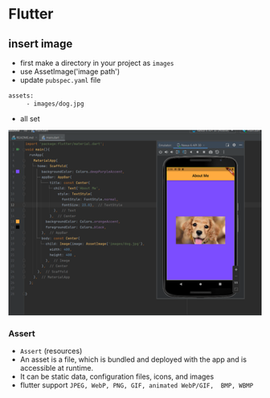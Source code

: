# Flutter

## insert image

- first make a directory in your project as `images`
- use AssetImage('image path')
- update `pubspec.yaml` file

```
assets:
     - images/dog.jpg
```

- all set

![doogo](./images/addImage.png)

### Assert

- `Assert` (resources)
- An asset is a file, which is bundled and deployed with the app and is accessible at runtime.
- It can be static data, configuration files, icons, and images
- flutter support `JPEG, WebP, PNG, GIF, animated WebP/GIF,  BMP, WBMP`
